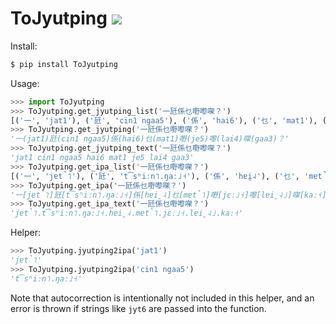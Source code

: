 # ToJyutping ![](https://github.com/CanCLID/ToJyutping/workflows/Python%20Package/badge.svg)

Install:

```sh
$ pip install ToJyutping
```

Usage:

```python
>>> import ToJyutping
>>> ToJyutping.get_jyutping_list('一瓩係乜嘢嚟㗎？')
[('一', 'jat1'), ('瓩', 'cin1 ngaa5'), ('係', 'hai6'), ('乜', 'mat1'), ('嘢', 'je5'), ('嚟', 'lai4'), ('㗎', 'gaa3'), ('？', None)]
>>> ToJyutping.get_jyutping('一瓩係乜嘢嚟㗎？')
'一(jat1)瓩(cin1 ngaa5)係(hai6)乜(mat1)嘢(je5)嚟(lai4)㗎(gaa3)？'
>>> ToJyutping.get_jyutping_text('一瓩係乜嘢嚟㗎？')
'jat1 cin1 ngaa5 hai6 mat1 je5 lai4 gaa3'
>>> ToJyutping.get_ipa_list('一瓩係乜嘢嚟㗎？')
[('一', 'jɐt̚˥'), ('瓩', 't͡sʰiːn˥.ŋaː˩˧'), ('係', 'hɐi̯˨'), ('乜', 'mɐt̚˥'), ('嘢', 'jɛː˩˧'), ('嚟', 'lɐi̯˨˩'), ('㗎', 'kaː˧'), ('？', None)]
>>> ToJyutping.get_ipa('一瓩係乜嘢嚟㗎？')
'一[jɐt̚˥]瓩[t͡sʰiːn˥.ŋaː˩˧]係[hɐi̯˨]乜[mɐt̚˥]嘢[jɛː˩˧]嚟[lɐi̯˨˩]㗎[kaː˧]？'
>>> ToJyutping.get_ipa_text('一瓩係乜嘢嚟㗎？')
'jɐt̚˥.t͡sʰiːn˥.ŋaː˩˧.hɐi̯˨.mɐt̚˥.jɛː˩˧.lɐi̯˨˩.kaː˧'
```

Helper:

```python
>>> ToJyutping.jyutping2ipa('jat1')
'jɐt̚˥'
>>> ToJyutping.jyutping2ipa('cin1 ngaa5')
't͡sʰiːn˥.ŋaː˩˧'
```

Note that autocorrection is intentionally not included in this helper, and an error is thrown if strings like `jyt6` are passed into the function.
